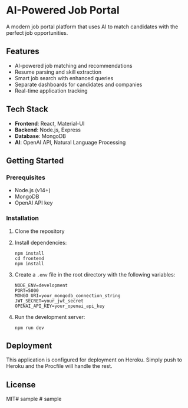 # AI-Powered Job Portal

A modern job portal platform that uses AI to match candidates with the perfect job opportunities.

## Features

- AI-powered job matching and recommendations
- Resume parsing and skill extraction
- Smart job search with enhanced queries
- Separate dashboards for candidates and companies
- Real-time application tracking

## Tech Stack

- **Frontend**: React, Material-UI
- **Backend**: Node.js, Express
- **Database**: MongoDB
- **AI**: OpenAI API, Natural Language Processing

## Getting Started

### Prerequisites

- Node.js (v14+)
- MongoDB
- OpenAI API key

### Installation

1. Clone the repository
2. Install dependencies:
   ```
   npm install
   cd frontend
   npm install
   ```

3. Create a `.env` file in the root directory with the following variables:
   ```
   NODE_ENV=development
   PORT=5000
   MONGO_URI=your_mongodb_connection_string
   JWT_SECRET=your_jwt_secret
   OPENAI_API_KEY=your_openai_api_key
   ```

4. Run the development server:
   ```
   npm run dev
   ```

## Deployment

This application is configured for deployment on Heroku. Simply push to Heroku and the Procfile will handle the rest.

## License

MIT#   s a m p l e  
 #   s a m p l e  
 